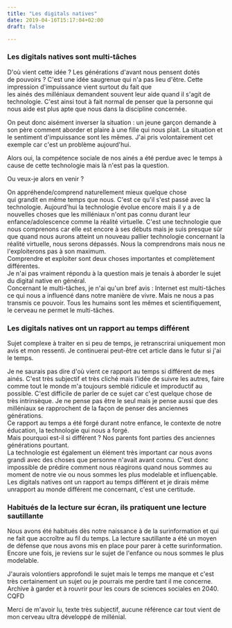 ```yaml
---
title: "Les digitals natives"
date: 2019-04-16T15:17:04+02:00
draft: false

---
```


### Les digitals natives sont multi-tâches

D'où vient cette idée ? Les générations d'avant nous pensent dotés de pouvoirs ? C'est une idée saugrenue qui n'a pas lieu d'être. Cette impression d'impuissance vient surtout du fait que les ainés des milléniaux demandent souvent leur aide quand il s'agit de technologie. C'est ainsi tout à fait normal de penser que la personne qui nous aide est plus apte que nous dans la discipline concernée.

On peut donc aisément inverser la situation : un jeune garçon demande à son père comment aborder et plaire à une fille qui nous plait. La situation et le sentiment d'impuissance sont les mêmes. J'ai pris volontairement cet exemple car c'est un problème aujourd'hui.

Alors oui, la compétence sociale de nos ainés a été perdue avec le temps à cause de cette technologie mais là n'est pas la question.

Ou veux-je alors en venir ?

On appréhende/comprend naturellement mieux quelque chose qui grandit en même temps que nous. C'est ce qu'il s'est passé avec la technologie. Aujourd'hui la technologie évolue encore mais il y a de nouvelles choses que les milléniaux n'ont pas connu durant leur enfance/adolescence comme la réalité virtuelle. C'est une technologie que nous comprenons car elle est encore à ses débuts mais je suis presque sûr que quand nous aurons atteint un nouveau pallier technologie concernant la réalité virtuelle, nous serons dépassés. Nous la comprendrons mais nous ne l'exploiterons pas à son maximum.\
Comprendre et exploiter sont deux choses importantes et complètement différentes.\
Je n'ai pas vraiment répondu à la question mais je tenais à aborder le sujet du digital native en général.\
Concernant le multi-tâches, je n'ai qu'un bref avis : Internet est multi-tâches ce qui nous a influencé dans notre manière de vivre. Mais ne nous a pas transmis ce pouvoir. Tous les humains sont les mêmes et scientifiquement, le cerveau ne permet le multi-tâches.

### Les digitals natives ont un rapport au temps différent

Sujet complexe à traiter en si peu de temps, je retranscrirai uniquement mon avis et mon ressenti. Je continuerai peut-être cet article dans le futur si j'ai le temps.

Je ne saurais pas dire d'où vient ce rapport au temps si différent de mes ainés. C'est très subjectif et très cliché mais l'idée de suivre les autres, faire comme tout le monde m'a toujours semblé ridicule et improductif au possible. C'est difficile de parler de ce sujet car c'est quelque chose de très intrinsèque. Je ne pense pas être le seul mais je pense aussi que des milléniaux se rapprochent de la façon de penser des anciennes générations.\
Ce rapport au temps a été forgé durant notre enfance, le contexte de notre éducation, la technologie qui nous a forgé.\
Mais pourquoi est-il si différent ? Nos parents font parties des anciennes générations pourtant.\
La technologie est également un élément très important car nous avons grandi avec des choses que personne n'avait avant connu. C'est donc impossible de prédire comment nous réagirons quand nous sommes au moment de notre vie ou nous sommes les plus modelable et influençable.\
Les digitals natives ont un rapport au temps différent et je dirais même unrapport au monde différent me concernant, c'est une certitude.

### Habitués de la lecture sur écran, ils pratiquent une lecture sautillante

Nous avons été habitués dès notre naissance à de la surinformation et qui ne fait que accroître au fil du temps. La lecture sautillante a été un moyen de défense que nous avons mis en place pour parer à cette surinformation. Encore une fois, je reviens sur le sujet de l'enfance ou nous sommes le plus modelable.

J'aurais volontiers approfondi le sujet mais le temps me manque et c'est très certainement un sujet ou je pourrais me perdre tant il me concerne.\
Archive à garder et à rouvrir pour les cours de sciences sociales en 2040. CQFD

Merci de m'avoir lu, texte très subjectif, aucune référence car tout vient de mon cerveau ultra développé de millénial.